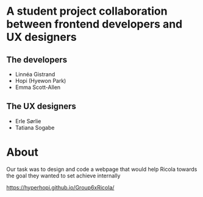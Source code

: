 # A student project collaboration between frontend developers and UX designers

## The developers

* Linnéa Gistrand
* Hopi (Hyewon Park)
* Emma Scott-Allen

## The UX designers

* Erle Sørlie
* Tatiana Sogabe

# About

Our task was to design and code a webpage that would help Ricola towards the goal they wanted to set achieve internally

https://hyperhopi.github.io/Group6xRicola/
